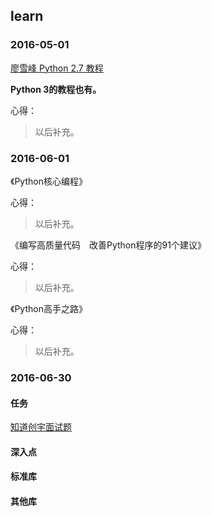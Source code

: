 ## learn

### 2016-05-01

[廖雪峰 Python 2.7 教程](http://www.liaoxuefeng.com/wiki/001374738125095c955c1e6d8bb493182103fac9270762a000/)

**Python 3的教程也有。**

心得：
>
> 以后补充。

### 2016-06-01

《Python核心编程》

心得：
>
> 以后补充。

《编写高质量代码　改善Python程序的91个建议》

心得：
>
> 以后补充。

《Python高手之路》

心得：
>
> 以后补充。

### 2016-06-30

#### 任务

[知道创宇面试题](http://blog.knownsec.com/2012/02/knownsec-recruitment/)

#### 深入点

#### 标准库

#### 其他库


